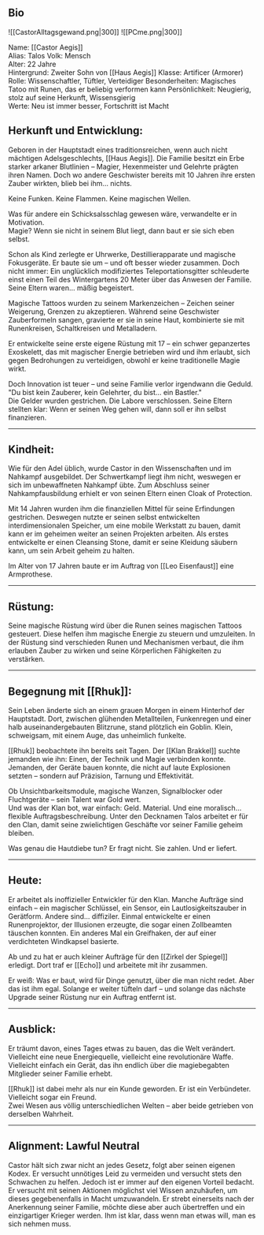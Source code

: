## Bio

![[CastorAlltagsgewand.png|300]] ![[PCme.png|300]] 

Name: [[Castor Aegis]]  
Alias: Talos
Volk: Mensch  
Alter: 22 Jahre  
Hintergrund: Zweiter Sohn von [[Haus Aegis]]
Klasse: Artificer (Armorer)  
Rolle: Wissenschaftler, Tüftler, Verteidiger
Besonderheiten: Magisches Tatoo mit Runen, das er beliebig verformen kann
Persönlichkeit: Neugierig, stolz auf seine Herkunft, Wissensgierig  
Werte: Neu ist immer besser, Fortschritt ist Macht




## Herkunft und Entwicklung:

Geboren in der Hauptstadt eines traditionsreichen, wenn auch nicht mächtigen Adelsgeschlechts, [[Haus Aegis]]. Die Familie besitzt ein Erbe starker arkaner Blutlinien – Magier, Hexenmeister und Gelehrte prägten ihren Namen. Doch wo andere Geschwister bereits mit 10 Jahren ihre ersten Zauber wirkten, blieb bei ihm… nichts.

Keine Funken. Keine Flammen. Keine magischen Wellen.

Was für andere ein Schicksalsschlag gewesen wäre, verwandelte er in Motivation.  
Magie? Wenn sie nicht in seinem Blut liegt, dann baut er sie sich eben selbst.

Schon als Kind zerlegte er Uhrwerke, Destillierapparate und magische Fokusgeräte. Er baute sie um – und oft besser wieder zusammen. Doch nicht immer: Ein unglücklich modifiziertes Teleportationsgitter schleuderte einst einen Teil des Wintergartens 20 Meter über das Anwesen der Familie. Seine Eltern waren… mäßig begeistert.

Magische Tattoos wurden zu seinem Markenzeichen – Zeichen seiner Weigerung, Grenzen zu akzeptieren. Während seine Geschwister Zauberformeln sangen, gravierte er sie in seine Haut, kombinierte sie mit Runenkreisen, Schaltkreisen und Metalladern.

Er entwickelte seine erste eigene Rüstung mit 17 – ein schwer gepanzertes Exoskelett, das mit magischer Energie betrieben wird und ihm erlaubt, sich gegen Bedrohungen zu verteidigen, obwohl er keine traditionelle Magie wirkt.

Doch Innovation ist teuer – und seine Familie verlor irgendwann die Geduld.  
"Du bist kein Zauberer, kein Gelehrter, du bist... ein Bastler."  
Die Gelder wurden gestrichen. Die Labore verschlossen. Seine Eltern stellten klar: Wenn er seinen Weg gehen will, dann soll er ihn selbst finanzieren.

---

## Kindheit:

Wie für den Adel üblich, wurde Castor in den Wissenschaften und im Nahkampf ausgebildet. Der Schwertkampf liegt ihm nicht, weswegen er sich im unbewaffneten Nahkampf übte. Zum Abschluss seiner Nahkampfausbildung erhielt er von seinen Eltern einen Cloak of Protection. 

Mit 14 Jahren wurden ihm die finanziellen Mittel für seine Erfindungen gestrichen. Deswegen nutzte er seinen selbst entwickelten interdimensionalen Speicher, um eine mobile Werkstatt zu bauen, damit kann er im geheimen weiter an seinen Projekten arbeiten. Als erstes entwickelte er einen Cleansing Stone, damit er seine Kleidung säubern kann, um sein Arbeit geheim zu halten.

Im Alter von 17 Jahren baute er im Auftrag von [[Leo Eisenfaust]] eine Armprothese.

---

## Rüstung:

Seine magische Rüstung wird über die Runen seines magischen Tattoos gesteuert. Diese helfen ihm magische Energie zu steuern und umzuleiten. In der Rüstung sind verschieden Runen und Mechanismen verbaut, die ihm erlauben Zauber zu wirken und seine Körperlichen Fähigkeiten zu verstärken.

---

## Begegnung mit [[Rhuk]]:

Sein Leben änderte sich an einem grauen Morgen in einem Hinterhof der Hauptstadt. Dort, zwischen glühenden Metallteilen, Funkenregen und einer halb auseinandergebauten Blitzrune, stand plötzlich ein Goblin. Klein, schweigsam, mit einem Auge, das unheimlich funkelte.

[[Rhuk]] beobachtete ihn bereits seit Tagen. Der  [[Klan Brakkel]] suchte jemanden wie ihn: Einen, der Technik und Magie verbinden konnte. Jemanden, der Geräte bauen konnte, die nicht auf laute Explosionen setzten – sondern auf Präzision, Tarnung und Effektivität.

Ob Unsichtbarkeitsmodule, magische Wanzen, Signalblocker oder Fluchtgeräte – sein Talent war Gold wert.  
Und was der Klan bot, war einfach: Geld. Material. Und eine moralisch… flexible Auftragsbeschreibung. Unter den Decknamen Talos arbeitet er für den Clan, damit seine zwielichtigen Geschäfte vor seiner Familie geheim bleiben.

Was genau die Hautdiebe tun? Er fragt nicht. Sie zahlen. Und er liefert.

---

## Heute:

Er arbeitet als inoffizieller Entwickler für den Klan. Manche Aufträge sind einfach – ein magischer Schlüssel, ein Sensor, ein Lautlosigkeitszauber in Gerätform. Andere sind... diffiziler. Einmal entwickelte er einen Runenprojektor, der Illusionen erzeugte, die sogar einen Zollbeamten täuschen konnten. Ein anderes Mal ein Greifhaken, der auf einer verdichteten Windkapsel basierte.

Ab und zu hat er auch kleiner Aufträge für den [[Zirkel der Spiegel]] erledigt. Dort traf er [[Echo]] und arbeitete mit ihr zusammen. 

Er weiß: Was er baut, wird für Dinge genutzt, über die man nicht redet. Aber das ist ihm egal. Solange er weiter tüfteln darf – und solange das nächste Upgrade seiner Rüstung nur ein Auftrag entfernt ist.

---

## Ausblick:

Er träumt davon, eines Tages etwas zu bauen, das die Welt verändert. Vielleicht eine neue Energiequelle, vielleicht eine revolutionäre Waffe. Vielleicht einfach ein Gerät, das ihn endlich über die magiebegabten Mitglieder seiner Familie erhebt.

[[Rhuk]] ist dabei mehr als nur ein Kunde geworden. Er ist ein Verbündeter. Vielleicht sogar ein Freund.  
Zwei Wesen aus völlig unterschiedlichen Welten – aber beide getrieben von derselben Wahrheit.

---

## Alignment: Lawful Neutral

Castor hält sich zwar nicht an jedes Gesetz, folgt aber seinen eigenen Kodex. Er versucht unnötiges Leid zu vermeiden und versucht stets den Schwachen zu helfen. Jedoch ist er immer auf den eigenen Vorteil bedacht. Er versucht mit seinen Aktionen möglichst viel Wissen anzuhäufen, um dieses gegebenenfalls in Macht umzuwandeln. Er strebt einerseits nach der Anerkennung seiner Familie, möchte diese aber auch übertreffen und ein einzigartiger Krieger werden. Ihm ist klar, dass wenn man etwas will, man es sich nehmen muss.
